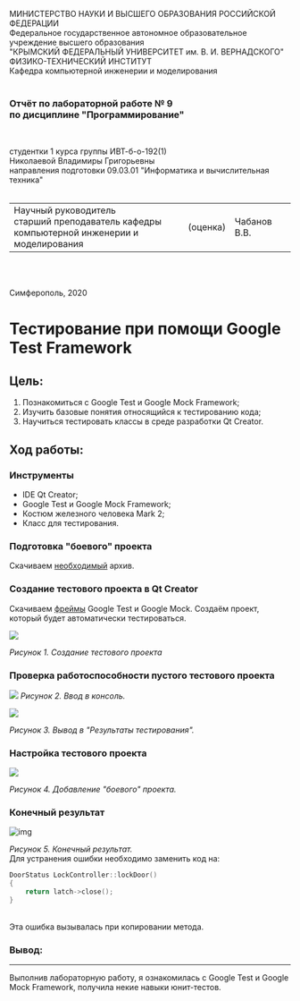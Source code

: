 МИНИСТЕРСТВО НАУКИ  И ВЫСШЕГО ОБРАЗОВАНИЯ РОССИЙСКОЙ ФЕДЕРАЦИИ  
Федеральное государственное автономное образовательное учреждение высшего образования  
"КРЫМСКИЙ ФЕДЕРАЛЬНЫЙ УНИВЕРСИТЕТ им. В. И. ВЕРНАДСКОГО"  
ФИЗИКО-ТЕХНИЧЕСКИЙ ИНСТИТУТ  
Кафедра компьютерной инженерии и моделирования
<br/><br/>
### Отчёт по лабораторной работе № 9<br/> по дисциплине "Программирование"
<br/>

студентки 1 курса группы ИВТ-б-о-192(1)  
Николаевой Владимиры Григорьевны  
направления подготовки 09.03.01 "Информатика и вычислительная техника"    
<br/>

<table>
<tr><td>Научный руководитель<br/> старший преподаватель кафедры<br/> компьютерной инженерии и моделирования</td>
<td>(оценка)</td>
<td>Чабанов В.В.</td>
</tr>
</table>
<br/><br/>

Симферополь, 2020
# Тестирование при помощи Google Test Framework<br>
## Цель:

1. Познакомиться с Google Test и Google Mock Framework;
2. Изучить базовые понятия относящийся к тестированию кода;
3. Научиться тестировать классы в среде разработки Qt Creator.

## Ход работы:<br>
### Инструменты<br>
* IDE Qt Creator;
* Google Test и Google Mock Framework;
* Костюм железного человека Mark 2;
* Класс для тестирования.

### Подготовка "боевого" проекта<br>
Скачиваем [необходимый](https://neroid.ru/wp-content/uploads/2020/05/Lab9_Project_for_tests.zip) архив.<br>

### Создание тестового проекта в Qt Creator<br>
Скачиваем [фреймы](https://github.com/google/googletest) Google Test и Google Mock. Создаём проект, который будет автоматически тестироваться.<br>

![](https://sun3.43222.userapi.com/Lw36mnIE5SVh_B4CEeMe94uuRs3RTcAHur13Jg/qJMjBALR9dI.jpg)<br>

*Рисунок 1. Создание тестового проекта*<br>

### Проверка работоспособности пустого тестового проекта<br>

![](https://sun3.43222.userapi.com/AKjZMHW-AReORkuPNTIAjQtjNSP3_gWwCS4CvA/jrAxePVsdfE.jpg)
*Рисунок 2. Ввод в консоль.*<br>

![](https://sun2.43222.userapi.com/HE9u0olyKBZhcLub-1dUN22IvFWmSTVJfflnGw/DAVb6uH2uag.jpg)
<br>

*Рисунок 3. Вывод в "Результаты тестирования".*

### Настройка тестового проекта<br>

![](https://sun2.43222.userapi.com/nyf8hi2-Nw6AOQ7fTD9kCcu7jCp5JIBSOS7sEA/P6Etiyw3ECs.jpg)
<br>

*Рисунок 4. Добавление "боевого" проекта.*<br>

### Конечный результат<br>
![img](https://sun9-38.userapi.com/BQ8V7NtYDKjlCMpAv7kLfgf-quxKbmPA0oxRgQ/4nvz3RhgVdg.jpg)<br>

*Рисунок 5. Конечный результат.*<br>Для устранения ошибки необходимо заменить код на:
<br>

```C++
DoorStatus LockController::lockDoor()
{
    return latch->close();
}
```
<br>Эта ошибка вызывалась при копировании  метода.<br>

### Вывод:<br>
------

Выполнив лабораторную работу, я ознакомилась с Google Test и Google Mock Framework, получила некие навыки юнит-тестов.


